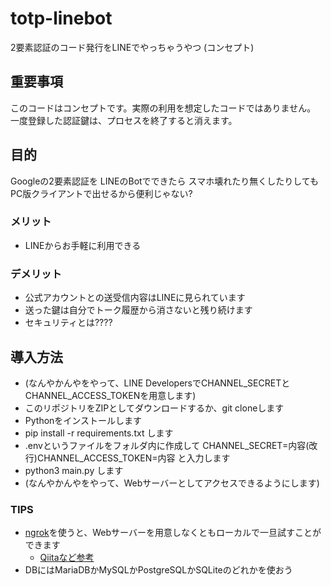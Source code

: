 # totp-linebot
2要素認証のコード発行をLINEでやっちゃうやつ (コンセプト)

## 重要事項
このコードはコンセプトです。実際の利用を想定したコードではありません。
一度登録した認証鍵は、プロセスを終了すると消えます。

## 目的
Googleの2要素認証を LINEのBotでできたら
スマホ壊れたり無くしたりしても PC版クライアントで出せるから便利じゃない?

### メリット
- LINEからお手軽に利用できる

### デメリット
- 公式アカウントとの送受信内容はLINEに見られています
- 送った鍵は自分でトーク履歴から消さないと残り続けます
- セキュリティとは????

## 導入方法
- (なんやかんやをやって、LINE DevelopersでCHANNEL_SECRETとCHANNEL_ACCESS_TOKENを用意します)
- このリポジトリをZIPとしてダウンロードするか、git cloneします
- Pythonをインストールします
- pip install -r requirements.txt します
- .envというファイルをフォルダ内に作成して CHANNEL_SECRET=内容(改行)CHANNEL_ACCESS_TOKEN=内容 と入力します
- python3 main.py します
- (なんやかんやをやって、Webサーバーとしてアクセスできるようにします)

### TIPS
- [ngrok](https://ngrok.io)を使うと、Webサーバーを用意しなくともローカルで一旦試すことができます
  - [Qiitaなど参考](https://qiita.com/mintak21/items/fe9234d4b6a98bfc841a)
- DBにはMariaDBかMySQLかPostgreSQLかSQLiteのどれかを使おう
